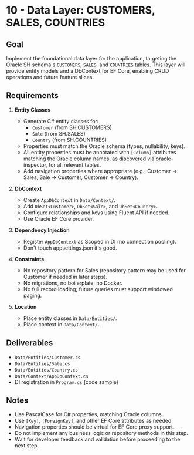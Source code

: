 # 10 - Data Layer: CUSTOMERS, SALES, COUNTRIES

## Goal
Implement the foundational data layer for the application, targeting the Oracle SH schema's `CUSTOMERS`, `SALES`, and `COUNTRIES` tables. This layer will provide entity models and a DbContext for EF Core, enabling CRUD operations and future feature slices.

## Requirements

1. **Entity Classes**
   - Generate C# entity classes for:
     - `Customer` (from SH.CUSTOMERS)
     - `Sale` (from SH.SALES)
     - `Country` (from SH.COUNTRIES)
   - Properties must match the Oracle schema (types, nullability, keys).
   - All entity properties must be annotated with `[Column]` attributes matching the Oracle column names, as discovered via oracle-inspector, for all relevant tables.
   - Add navigation properties where appropriate (e.g., Customer → Sales, Sale → Customer, Customer → Country).

2. **DbContext**
   - Create `AppDbContext` in `Data/Context/`.
   - Add `DbSet<Customer>`, `DbSet<Sale>`, and `DbSet<Country>`.
   - Configure relationships and keys using Fluent API if needed.
   - Use Oracle EF Core provider.

3. **Dependency Injection**
   - Register `AppDbContext` as Scoped in DI (no connection pooling).
   - Don't touch appsettings.json it's good.

4. **Constraints**
   - No repository pattern for Sales (repository pattern may be used for Customer if needed in later steps).
   - No migrations, no boilerplate, no Docker.
   - No full record loading; future queries must support windowed paging.

5. **Location**
   - Place entity classes in `Data/Entities/`.
   - Place context in `Data/Context/`.

## Deliverables
- `Data/Entities/Customer.cs`
- `Data/Entities/Sale.cs`
- `Data/Entities/Country.cs`
- `Data/Context/AppDbContext.cs`
- DI registration in `Program.cs` (code sample)


## Notes
- Use PascalCase for C# properties, matching Oracle columns.
- Use `[Key]`, `[ForeignKey]`, and other EF Core attributes as needed.
- Navigation properties should be virtual for EF Core proxy support.
- Do not implement any business logic or repository methods in this step.
- Wait for developer feedback and validation before proceeding to the next step. 
